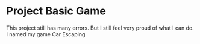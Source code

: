 # Project Basic Game
This project still has many errors. But I still feel very proud of what I can do. I named my game Car Escaping
